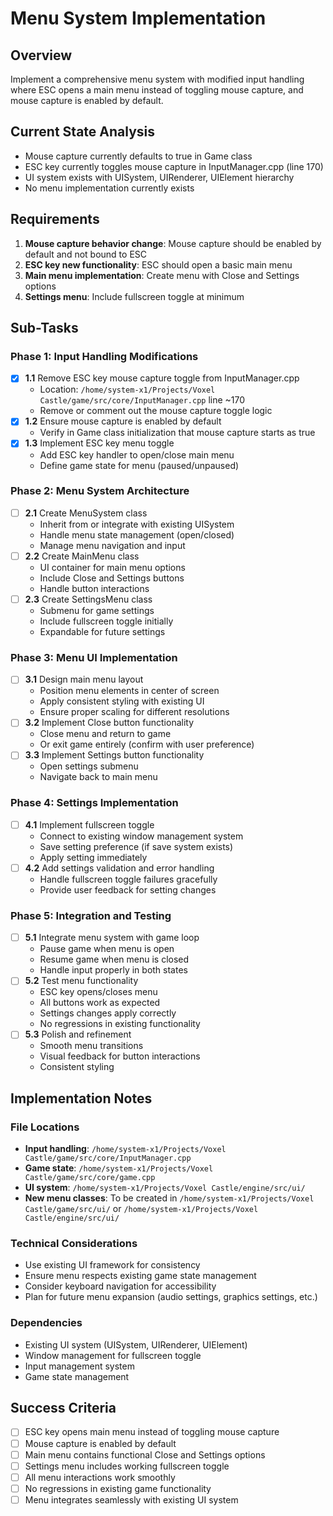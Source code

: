 # Menu System Implementation

## Overview
Implement a comprehensive menu system with modified input handling where ESC opens a main menu instead of toggling mouse capture, and mouse capture is enabled by default.

## Current State Analysis
- Mouse capture currently defaults to true in Game class
- ESC key currently toggles mouse capture in InputManager.cpp (line 170)
- UI system exists with UISystem, UIRenderer, UIElement hierarchy
- No menu implementation currently exists

## Requirements
1. **Mouse capture behavior change**: Mouse capture should be enabled by default and not bound to ESC
2. **ESC key new functionality**: ESC should open a basic main menu
3. **Main menu implementation**: Create menu with Close and Settings options
4. **Settings menu**: Include fullscreen toggle at minimum

## Sub-Tasks

### Phase 1: Input Handling Modifications
- [x] **1.1** Remove ESC key mouse capture toggle from InputManager.cpp
  - Location: `/home/system-x1/Projects/Voxel Castle/game/src/core/InputManager.cpp` line ~170
  - Remove or comment out the mouse capture toggle logic
- [x] **1.2** Ensure mouse capture is enabled by default
  - Verify in Game class initialization that mouse capture starts as true
- [x] **1.3** Implement ESC key menu toggle
  - Add ESC key handler to open/close main menu
  - Define game state for menu (paused/unpaused)

### Phase 2: Menu System Architecture
- [ ] **2.1** Create MenuSystem class
  - Inherit from or integrate with existing UISystem
  - Handle menu state management (open/closed)
  - Manage menu navigation and input
- [ ] **2.2** Create MainMenu class
  - UI container for main menu options
  - Include Close and Settings buttons
  - Handle button interactions
- [ ] **2.3** Create SettingsMenu class
  - Submenu for game settings
  - Include fullscreen toggle initially
  - Expandable for future settings

### Phase 3: Menu UI Implementation
- [ ] **3.1** Design main menu layout
  - Position menu elements in center of screen
  - Apply consistent styling with existing UI
  - Ensure proper scaling for different resolutions
- [ ] **3.2** Implement Close button functionality
  - Close menu and return to game
  - Or exit game entirely (confirm with user preference)
- [ ] **3.3** Implement Settings button functionality
  - Open settings submenu
  - Navigate back to main menu

### Phase 4: Settings Implementation
- [ ] **4.1** Implement fullscreen toggle
  - Connect to existing window management system
  - Save setting preference (if save system exists)
  - Apply setting immediately
- [ ] **4.2** Add settings validation and error handling
  - Handle fullscreen toggle failures gracefully
  - Provide user feedback for setting changes

### Phase 5: Integration and Testing
- [ ] **5.1** Integrate menu system with game loop
  - Pause game when menu is open
  - Resume game when menu is closed
  - Handle input properly in both states
- [ ] **5.2** Test menu functionality
  - ESC key opens/closes menu
  - All buttons work as expected
  - Settings changes apply correctly
  - No regressions in existing functionality
- [ ] **5.3** Polish and refinement
  - Smooth menu transitions
  - Visual feedback for button interactions
  - Consistent styling

## Implementation Notes

### File Locations
- **Input handling**: `/home/system-x1/Projects/Voxel Castle/game/src/core/InputManager.cpp`
- **Game state**: `/home/system-x1/Projects/Voxel Castle/game/src/core/game.cpp`
- **UI system**: `/home/system-x1/Projects/Voxel Castle/engine/src/ui/`
- **New menu classes**: To be created in `/home/system-x1/Projects/Voxel Castle/game/src/ui/` or `/home/system-x1/Projects/Voxel Castle/engine/src/ui/`

### Technical Considerations
- Use existing UI framework for consistency
- Ensure menu respects existing game state management
- Consider keyboard navigation for accessibility
- Plan for future menu expansion (audio settings, graphics settings, etc.)

### Dependencies
- Existing UI system (UISystem, UIRenderer, UIElement)
- Window management for fullscreen toggle
- Input management system
- Game state management

## Success Criteria
- [ ] ESC key opens main menu instead of toggling mouse capture
- [ ] Mouse capture is enabled by default
- [ ] Main menu contains functional Close and Settings options
- [ ] Settings menu includes working fullscreen toggle
- [ ] All menu interactions work smoothly
- [ ] No regressions in existing game functionality
- [ ] Menu integrates seamlessly with existing UI system
